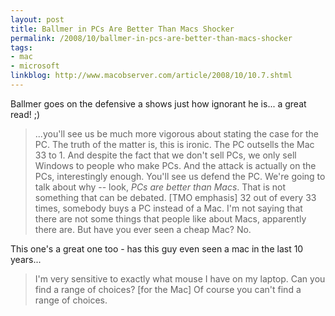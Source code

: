 ```yaml
---
layout: post
title: Ballmer in PCs Are Better Than Macs Shocker
permalink: /2008/10/ballmer-in-pcs-are-better-than-macs-shocker
tags:
- mac
- microsoft
linkblog: http://www.macobserver.com/article/2008/10/10.7.shtml
---
```


Ballmer goes on the defensive a shows just how ignorant he is... a great read! ;)

> ...you'll see us be much more vigorous about stating the case for the PC. The truth of the matter is, this is
> ironic. The PC outsells the Mac 33 to 1. And despite the fact that we don't sell PCs, we only sell Windows to people
> who make PCs. And the attack is actually on the PCs, interestingly enough. You'll see us defend the PC. We're going
> to talk about why -- look, *PCs are better than Macs*. That is not something that can be debated. [TMO
> emphasis] 32 out of every 33 times, somebody buys a PC instead of a Mac. I'm not saying that there are not some
> things that people like about Macs, apparently there are. But have you ever seen a cheap Mac? No.

This one's a great one too - has this guy even seen a mac in the last 10 years...

> I'm very sensitive to exactly what mouse I have on my laptop. Can you find a range of choices? [for the Mac] Of
> course you can't find a range of choices.
